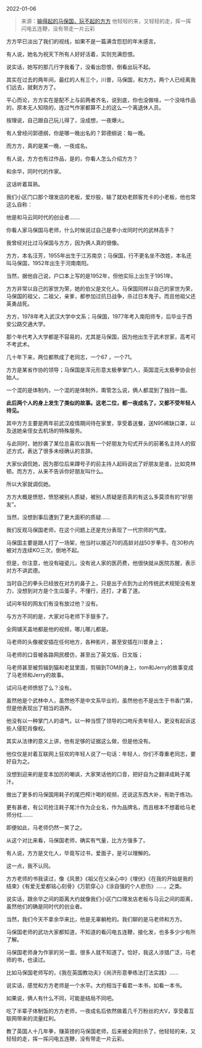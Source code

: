 2022-01-06

> 来源：[输得起的马保国，玩不起的方方](http://mp.weixin.qq.com/s?__biz=MzU0MjYwNDU2Mw==&mid=2247503304&idx=2&sn=7ac45c929eb913cce47d32c033478d4e&chksm=fb1aa1b4cc6d28a2ce758618037701da3b7a729cc186340da35b2fb4e9f5d19ece59221ee9ab&scene=27#wechat_redirect)
> 他轻轻的来，又轻轻的走，挥一挥闪电五连鞭，没有带走一片云彩

方方早已淡出了我们的视线，如果不是一篇满含怨怼的年末感言。  

  

有人说，她名为祝天下所有人好好活着，实则充满怨恨。  

  

说实话，她写的那几行字我看了，没看出怨恨，倒看出玩不起。  

  

其实在过去的两年间，最红的人有三个，川普，马保国，和方方。两个人已经离我们远去，就剩方方了。  

  

平心而论，方方实在是配不上与前两者齐名，说到底，你也没做啥，一个没啥作品的，原本无人知晓的，连过气作家都算不上的这么一个离退休人员。  

  

按理说，自己跟自己玩儿得了，没成想，一夜爆火。

  

有人曾经问郭德纲，你是哪一晚出名的？郭德纲说：每一晚。  

  

而方方，真的是某一晚，一夜成名。

  

有人说，方方也有过作品，是的，你看人怎么介绍方方？

  

和余华，同时代的作家。

  

这话听着耳熟。  

  

我们小区门口那个理发店的老板，爱炒股，输了就劝老顾客充卡的小老板，他也常这么自称：

  

他是和马云同时代的创业者.......

  

你看人家马保国马老师，什么时候说过自己是李小龙同时代的武林高手？  

  

我曾经对比过马保国与方方，因为俩人真的很像。

  

方方，本名汪芳，1955年出生于江苏南京；马保国，行不更名坐不改姓，本名还叫马保国，1952年出生于河南南阳。

  

当然，据他自己说，户口本上写的是1952年，但他实际上出生于1951年。

  

方方非常以自己的家世为荣，她的伯父是文化人。马保国同样以自己的家世为荣，马保国的祖父，二祖父，亲爹，都参加过抗日战争，杀过日本鬼子。而且他祖父还英勇战死。

  

方方，1978年考入武汉大学中文系；马保国，1977年考入南阳师专，后毕业于西安公路交通大学。

  

那个年代考入大学都是不容易的，尤其是马保国，因为他出生于武术世家，高考可不考武术。

  

几十年下来，两位都熬成了老同志，一个67 ，一个71。

  

方方是某省作协的领导；马保国是浑元形意太极拳掌门人，英国混元太极拳协会创始人。

  

一个混的是体制内，一个混的是体制外，甭管怎么说，俩人都混到了独挡一面。

  

 **此后两个人的身上发生了类似的故事。这老二位，都一夜成名了，又都不受年轻人待见。**

  

其中方方主要是两年前武汉疫情期间待在家里，享受着送餐，送N95稀缺口罩，以及送她亲侄女去机场的特殊服务。

  

与此同时，她抄袭了某位总喜欢以我有一个好朋友为句式开头的前著名主持人的叙述方式，表达了很多未经确认的言辞。

  

大家伙调侃她，因为那位后来蹲号子的前主持人起码说出了好朋友是谁，比如克林顿。而方方，从来不告诉你好朋友叫什么。

  

所以大家就调侃她。

  

方方大概是愤怒，愤怒被别人质疑，被别人质疑是否真的有这么多莫须有的“好朋友”。

  

当然，没想到事后遭到了更大面积的质疑......

  

我们反观马保国老师，在这个问题上还是充分表现了一代宗师的气度。

  

马保国主要是跟人打了一场架，他当时以接近70的高龄对战50岁拳手。在30秒内被对方连续KO三次，倒地不起。

  

但是，你注意，他没有碰瓷儿，没有讹人家的医药费，他很快就从医院苏醒，表示对方不讲武德。

  

当时自己的拳头已经放在对方的鼻子上，只是出于点到为止的传统武术规矩没有发力，没想到对方是个生瓜蛋子，不懂行，还打，才着了道。

  

试问年轻的网友们有没有放过他？没有。

  

与方方不同的是，大家对马老师下手狠多了。

  

全网铺天盖地都是他的视频，哪儿哪儿都是。

  

马老师的头像被安插在任何地方，各种影片，甚至安插在川普身上；

马老师的口音被各路网民模仿，甚至出了英文版，日文版；

马老师甚至被剪辑到猫和老鼠里面，剪辑到TOM的身上，tom和Jerry的故事变成了马老师和Jerry的故事。

  

试问马老师愤怒了么？没有。

  

虽然他是个武林中人，虽然他不是中文系毕业的，虽然他也不是出生于书香门第，但是他表现出了相当的涵养。

  

他没有以一种掌门人的语气，以一种当惯了领导的口吻斥责年轻人，更没有起诉这些人侵犯肖像权。

  

其实从法律的意义上讲，他有足够的证据这么做，但是他没有。  

  

他仅仅是对着互联网上狂欢的年轻人说了一句话：年轻人，你们不尊重老同志，要好自为之。

  

没想到迎来的是变本加厉的嘲讽，大家笑话他的口音，把好自为之翻译成耗子尾汁。

  

做出了更多的马保国用耗子的尾巴榨汁喝的视频，还说这东西大补，有助于练功。

  

更有甚者，有公司抢注耗子尾汁作为企业名，作为品牌名，而且根本不想着给马老师分红.......

  

即便如此，马老师仍然一笑了之。

  

从这个对比来看，马保国老师，确实有气量，比方方强多了。

  

有人说，方方是文化人，毕竟写过书，爱面子，是可以理解的。

  

这一点，我不认同。

  

方方老师的书我读过，像《风景》《祖父在父亲心中》《埋伏》《在我的开始是我的结束》《有爱无爱都铭心刻骨》《万箭穿心》《涂自强的个人悲伤》.....，之类。

  

说实话，跟余华之间的距离大约就像我们小区门口理发店老板与马云之间的距离，虽然他们的确是同时代的创业者。

  

当然，我们今天不拿余华来比，他是无辜躺枪的。我们聊的是马老师和方方。  

  

马保国老师的武功大家都知道，不知道的看闪电五连鞭，接化发，也多多少少有所了解。  

  

马保国老师身为作家的另一面，很多人就不知道了。恰好，我这人涉猎广泛，马老师的书，也读过。  

  

比如马保国老师写的，《我在英国教功夫》《尚济形意拳练法打法实践》......

  

说实话，感觉和方方老师是一个水平。大约相当于看君一本书，如看一本书。

  

如果说，俩人有什么不同，可能是结局不同吧。

  

吃了半辈子体制饭的方方老师，一夜成名后依然做着几千万粉丝的大V，享受着互联网带来的流量红利。

  

教了英国人十几年拳，赚英镑的马保国老师，后来被全网封杀了，他轻轻的来，又轻轻的走，挥一挥闪电五连鞭，没有带走一片云彩。

